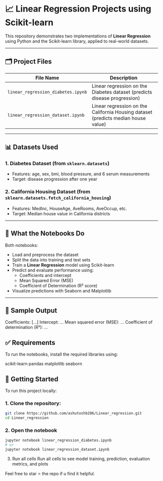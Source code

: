 # 📈 Linear Regression Projects using Scikit-learn

This repository demonstrates two implementations of **Linear Regression** using Python and the Scikit-learn library, applied to real-world datasets.

---

## 🗂️ Project Files

| File Name                      | Description                                             |
|-------------------------------|---------------------------------------------------------|
| `linear_regression_diabetes.ipynb` | Linear regression on the Diabetes dataset (predicts disease progression) |
| `linear_regression_dataset.ipynb`  | Linear regression on the California Housing dataset (predicts median house value) |

---

## 📊 Datasets Used

### 1. **Diabetes Dataset** (from `sklearn.datasets`)
- Features: age, sex, bmi, blood pressure, and 6 serum measurements
- Target: disease progression after one year

### 2. **California Housing Dataset** (from `sklearn.datasets.fetch_california_housing`)
- Features: MedInc, HouseAge, AveRooms, AveOccup, etc.
- Target: Median house value in California districts

---

## 🔧 What the Notebooks Do

Both notebooks:
- Load and preprocess the dataset
- Split the data into training and test sets
- Train a **Linear Regression** model using Scikit-learn
- Predict and evaluate performance using:
  - Coefficients and intercept
  - Mean Squared Error (MSE)
  - Coefficient of Determination (R² score)
- Visualize predictions with Seaborn and Matplotlib

---

## 📌 Sample Output
Coefficients: [...]
Intercept: ...
Mean squared error (MSE): ...
Coefficient of determination (R²): ...

## ✅ Requirements

To run the notebooks, install the required libraries using:

scikit-learn
pandas
matplotlib
seaborn

## 🚀 Getting Started

To run this project locally:

### 1. Clone the repository:

```bash
git clone https://github.com/ashutoshb206/Linear_regression.git
cd Linear_regression

```
### 2. Open the notebook 
```bash
jupyter notebook linear_regression_diabetes.ipynb
# or
jupyter notebook linear_regression_dataset.ipynb
```
3. Run all cells
Run all cells to see model training, prediction, evaluation metrics, and plots

Feel free to star ⭐ the repo if u find it helpful.

